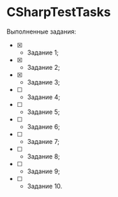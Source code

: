 # CSharpTestTasks

Выполненные задания:

- [x] - Задание 1;
- [x] - Задание 2;
- [x] - Задание 3;
- [ ] - Задание 4;
- [ ] - Задание 5;
- [ ] - Задание 6;
- [ ] - Задание 7;
- [ ] - Задание 8;
- [ ] - Задание 9;
- [ ] - Задание 10.
